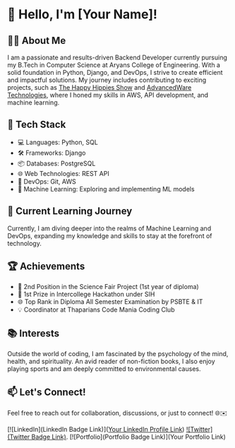 # 👋 Hello, I'm [Your Name]!

## 👩‍💻 About Me

I am a passionate and results-driven Backend Developer currently pursuing my B.Tech in Computer Science at Aryans College of Engineering. With a solid foundation in Python, Django, and DevOps, I strive to create efficient and impactful solutions. My journey includes contributing to exciting projects, such as [The Happy Hippies Show](Link) and [AdvancedWare Technologies](Link), where I honed my skills in AWS, API development, and machine learning.

## 🚀 Tech Stack

- 💻 Languages: Python, SQL
- 🛠️ Frameworks: Django
- 📦 Databases: PostgreSQL
- 🌐 Web Technologies: REST API
- 🚀 DevOps: Git, AWS
- 🤖 Machine Learning: Exploring and implementing ML models

## 🌱 Current Learning Journey

Currently, I am diving deeper into the realms of Machine Learning and DevOps, expanding my knowledge and skills to stay at the forefront of technology.

## 🏆 Achievements

- 🏅 2nd Position in the Science Fair Project (1st year of diploma)
- 🥇 1st Prize in Intercollege Hackathon under SIH
- 🌐 Top Rank in Diploma All Semester Examination by PSBTE & IT
- 💡 Coordinator at Thaparians Code Mania Coding Club

## 📚 Interests

Outside the world of coding, I am fascinated by the psychology of the mind, health, and spirituality. An avid reader of non-fiction books, I also enjoy playing sports and am deeply committed to environmental causes.

## 📫 Let's Connect!

Feel free to reach out for collaboration, discussions, or just to connect! 🌐✉️

[![LinkedIn](LinkedIn Badge Link)]([Your LinkedIn Profile Link](https://www.linkedin.com/in/himanshu-gargcoder1/))
[![Twitter](Twitter Badge Link)](https://twitter.com/garghimanshu47).
[![Portfolio](Portfolio Badge Link)](Your Portfolio Link)
